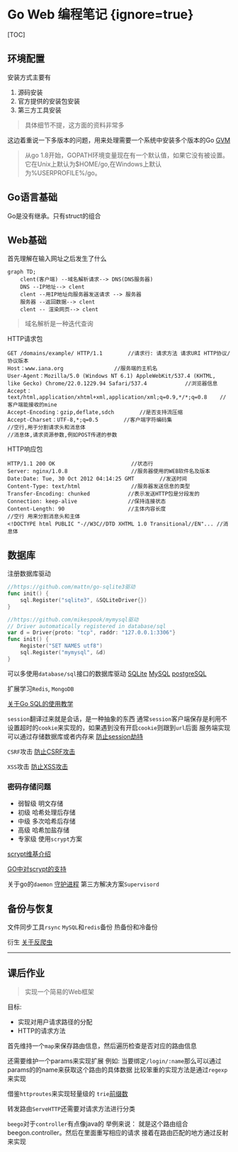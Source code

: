 # Go Web 编程笔记 {ignore=true}

[TOC]

## 环境配置

安装方式主要有
1. 源码安装
2. 官方提供的安装包安装
3. 第三方工具安装

> 具体细节不提，这方面的资料非常多

这边着重说一下多版本的问题，用来处理需要一个系统中安装多个版本的Go
[GVM](https://github.com/moovweb/gvm)

> 从go 1.8开始，GOPATH环境变量现在有一个默认值，如果它没有被设置。 它在Unix上默认为$HOME/go,在Windows上默认为%USERPROFILE%/go。

## Go语言基础

Go是没有继承。只有struct的组合

## Web基础

首先理解在输入网址之后发生了什么

``` mermaid
graph TD;
    clent(客户端) --域名解析请求--> DNS(DNS服务器)
    DNS --IP地址--> clent
    clent --用IP地址向服务器发送请求 --> 服务器
    服务器 --返回数据--> clent
    clent -- 渲染网页--> clent
```

> 域名解析是一种迭代查询

HTTP请求包
```HTTP
GET /domains/example/ HTTP/1.1        //请求行: 请求方法 请求URI HTTP协议/协议版本
Host：www.iana.org                //服务端的主机名
User-Agent：Mozilla/5.0 (Windows NT 6.1) AppleWebKit/537.4 (KHTML, like Gecko) Chrome/22.0.1229.94 Safari/537.4            //浏览器信息
Accept：text/html,application/xhtml+xml,application/xml;q=0.9,*/*;q=0.8    //客户端能接收的mine
Accept-Encoding：gzip,deflate,sdch        //是否支持流压缩
Accept-Charset：UTF-8,*;q=0.5        //客户端字符编码集
//空行,用于分割请求头和消息体
//消息体,请求资源参数,例如POST传递的参数
```
HTTP响应包
```HTTP
HTTP/1.1 200 OK                        //状态行
Server: nginx/1.0.8                    //服务器使用的WEB软件名及版本
Date:Date: Tue, 30 Oct 2012 04:14:25 GMT        //发送时间
Content-Type: text/html                //服务器发送信息的类型
Transfer-Encoding: chunked            //表示发送HTTP包是分段发的
Connection: keep-alive                //保持连接状态
Content-Length: 90                    //主体内容长度
//空行 用来分割消息头和主体
<!DOCTYPE html PUBLIC "-//W3C//DTD XHTML 1.0 Transitional//EN"... //消息体
```



## 数据库
注册数据库驱动

```go
//https://github.com/mattn/go-sqlite3驱动
func init() {
    sql.Register("sqlite3", &SQLiteDriver{})
}

//https://github.com/mikespook/mymysql驱动
// Driver automatically registered in database/sql
var d = Driver{proto: "tcp", raddr: "127.0.0.1:3306"}
func init() {
    Register("SET NAMES utf8")
    sql.Register("mymysql", &d)
}
```

可以多使用`database/sql`接口的数据库驱动
[SQLite](https://github.com/mattn/go-sqlite3)
[MySQL](https://github.com/go-sql-driver/mysql)
[postgreSQL](https://github.com/lib/pq)

扩展学习`Redis`, `MongoDB`

[关于Go SQL的使用教学](http://go-database-sql.org/index.html)

`session`翻译过来就是会话，是一种抽象的东西
通常`session`客户端保存是利用不设置超时的`cookie`来实现的，如果遇到没有开启`cookie`则跟到`url`后面
服务端实现可以通过存储数据库或者内存来
[防止session劫持](http://www.cnblogs.com/phpstudy2015-6/p/6776919.html)

`CSRF`攻击
[防止CSRF攻击](https://www.jianshu.com/p/00fa457f6d3e)

`XSS`攻击
[防止XSS攻击](https://tech.meituan.com/2018/09/27/fe-security.html)

### 密码存储问题

- 弱智级 明文存储
- 初级 哈希处理后存储
- 中级 多次哈希后存储
- 高级 哈希加盐存储
- 专家级 使用`scrypt`方案

[scrypt维基介绍](https://zh.wikipedia.org/wiki/Scrypt)

[GO中对scrypt的支持](https://godoc.org/golang.org/x/crypto/scrypt)

关于go的`daemon`
[守护进程](https://www.zhihu.com/question/38609004/answer/529315259)
第三方解决方案`Supervisord`

## 备份与恢复
文件同步工具`rsync`
`MySQL`和`redis`备份
热备份和冷备份

衍生
[关于反爬虫](https://segmentfault.com/a/1190000005840672)


---
## 课后作业
> 实现一个简易的Web框架

目标:
- 实现对用户请求路径的分配
- HTTP的请求方法

首先维持一个`map`来保存路由信息，然后遍历检查是否对应的路由信息

还需要维护一个params来实现扩展
例如:
当要绑定`/login/:name`那么可以通过params的的name来获取这个路由的具体数据
比较笨重的实现方法是通过`regexp`来实现

借鉴`httproutes`来实现轻量级的
`trie`[前缀数](https://zh.wikipedia.org/wiki/Trie)

转发路由`ServeHTTP`还需要对请求方法进行分类

`beego`对于`controller`有点像java的
举例来说：
就是这个路由组合beegon.controller。然后在里面重写相应的请求
接着在路由匹配的地方通过反射来实现
